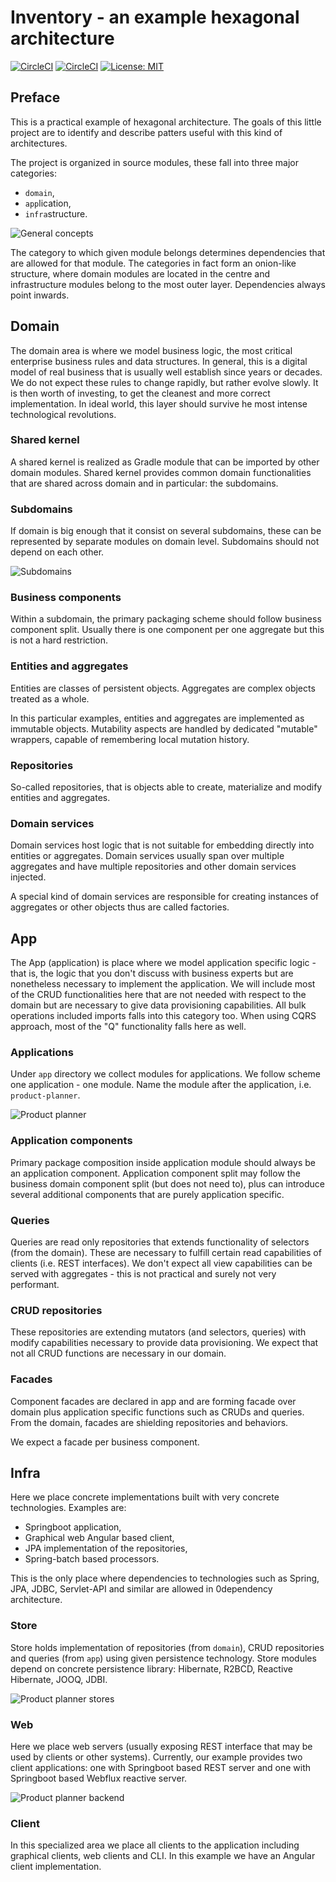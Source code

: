 # Inventory - an example hexagonal architecture

[![CircleCI](https://circleci.com/gh/maciejmalecki/inventory.svg?style=shield)](https://circleci.com/gh/maciejmalecki/inventory)
[![CircleCI](https://circleci.com/gh/maciejmalecki/inventory/tree/develop.svg?style=shield)](https://circleci.com/gh/maciejmalecki/inventory/tree/develop)
[![License: MIT](https://img.shields.io/badge/License-MIT-yellow.svg)](https://opensource.org/licenses/MIT)

## Preface
This is a practical example of hexagonal architecture. The goals of this little project are to identify and describe patters useful with this kind of architectures.

The project is organized in source modules, these fall into three major categories:
* `domain`,
* `app`lication,
* `infra`structure.

![General concepts](https://www.plantuml.com/plantuml/proxy?cache=no&src=https://raw.github.com/maciejmalecki/inventory/develop/doc/dia/general.puml)

The category to which given module belongs determines dependencies that are allowed for that module. The categories in fact form an onion-like structure, where domain modules are located in the centre and infrastructure modules belong to the most outer layer. Dependencies always point inwards.

## Domain
The domain area is where we model business logic, the most critical enterprise business rules and data structures. In general, this is a digital model of real business that is usually well establish since years or decades. We do not expect these rules to change rapidly, but rather evolve slowly. It is then worth of investing, to get the cleanest and more correct implementation. In ideal world, this layer should survive he most intense technological revolutions.

### Shared kernel
A shared kernel is realized as Gradle module that can be imported by other domain modules. Shared kernel provides common domain functionalities that are shared across domain and in particular: the subdomains.

### Subdomains
If domain is big enough that it consist on several subdomains, these can be represented by separate modules on domain level. Subdomains should not depend on each other.

![Subdomains](https://www.plantuml.com/plantuml/proxy?cache=no&src=https://raw.github.com/maciejmalecki/inventory/develop/doc/dia/domain.puml)

### Business components
Within a subdomain, the primary packaging scheme should follow business component split. Usually there is one component per one aggregate but this is not a hard restriction.

### Entities and aggregates
Entities are classes of persistent objects. Aggregates are complex objects treated as a whole. 

In this particular examples, entities and aggregates are implemented as immutable objects. Mutability aspects are handled by dedicated "mutable" wrappers, capable of remembering local mutation history.

### Repositories
So-called repositories, that is objects able to create, materialize and modify entities and aggregates.

### Domain services
Domain services host logic that is not suitable for embedding directly into entities or aggregates. Domain services usually span over multiple aggregates and have multiple repositories and other domain services injected.

A special kind of domain services are responsible for creating instances of aggregates or other objects thus are called factories.

## App
The App (application) is place where we model application specific logic - that is, the logic that you don't discuss with business experts but are nonetheless necessary to implement the application. We will include most of the CRUD functionalities here that are not needed with respect to the domain but are necessary to give data provisioning capabilities. All bulk operations included imports falls into this category too. When using CQRS approach, most of the "Q" functionality falls here as well.

### Applications
Under `app` directory we collect modules for applications. We follow scheme one application - one module. Name the module after the application, i.e. `product-planner`.

![Product planner](https://www.plantuml.com/plantuml/proxy?cache=no&src=https://raw.github.com/maciejmalecki/inventory/develop/doc/dia/product-planner.puml)

### Application components
Primary package composition inside application module should always be an application component. Application component split may follow the business domain component split (but does not need to), plus can introduce several additional components that are purely application specific.

### Queries
Queries are read only repositories that extends functionality of selectors (from the domain). These are necessary to fulfill certain read capabilities of clients (i.e. REST interfaces). We don't expect all view capabilities can be served with aggregates - this is not practical and surely not very performant.

### CRUD repositories
These repositories are extending mutators (and selectors, queries) with modify capabilities necessary to provide data provisioning. We expect that not all CRUD functions are necessary in our domain.

### Facades
Component facades are declared in app and are forming facade over domain plus application specific functions such as CRUDs and queries. From the domain, facades are shielding repositories and behaviors.

We expect a facade per business component.

## Infra
Here we place concrete implementations built with very concrete technologies. Examples are:
* Springboot application,
* Graphical web Angular based client,
* JPA implementation of the repositories,
* Spring-batch based processors.

This is the only place where dependencies to technologies such as Spring, JPA, JDBC, Servlet-API and similar are allowed in 0dependency architecture.

### Store
Store holds implementation of repositories (from `domain`), CRUD repositories and queries (from `app`) using given persistence technology. Store modules depend on concrete persistence library: Hibernate, R2BCD, Reactive Hibernate, JOOQ, JDBI.

![Product planner stores](https://www.plantuml.com/plantuml/proxy?cache=no&src=https://raw.github.com/maciejmalecki/inventory/develop/doc/dia/items-store.puml)

### Web
Here we place web servers (usually exposing REST interface that may be used by clients or other systems). Currently, our example provides two client applications: one with Springboot based REST server and one with Springboot based Webflux reactive server.

![Product planner backend](https://www.plantuml.com/plantuml/proxy?cache=no&src=https://raw.github.com/maciejmalecki/inventory/develop/doc/dia/product-planner-backend.puml)

### Client
In this specialized area we place all clients to the application including graphical clients, web clients and CLI. In this example we have an Angular client implementation.
